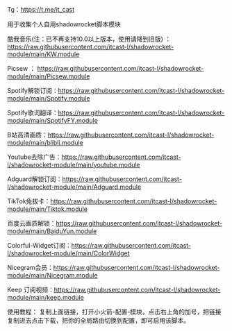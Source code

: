 
Tg：https://t.me/it_cast

用于收集个人自用shadowrocket脚本模块
 
酷我音乐(注：已不再支持10.0以上版本，使用请降到旧版) ： https://raw.githubusercontent.com/itcast-l/shadowrocket-module/main/KW.module

Picsew ：  https://raw.githubusercontent.com/itcast-l/shadowrocket-module/main/Picsew.module

Spotify解锁订阅：https://raw.githubusercontent.com/itcast-l/shadowrocket-module/main/Spotify.module

Spotify歌词翻译：https://raw.githubusercontent.com/itcast-l/shadowrocket-module/main/SpotifyFY.module

B站高清画质：https://raw.githubusercontent.com/itcast-l/shadowrocket-module/main/blibli.module

Youtube去除广告：https://raw.githubusercontent.com/itcast-l/shadowrocket-module/main/youtube.module

Adguard解锁订阅：https://raw.githubusercontent.com/itcast-l/shadowrocket-module/main/Adguard.module

TikTok免拔卡：https://raw.githubusercontent.com/itcast-l/shadowrocket-module/main/Tiktok.module

百度云画质解锁：https://raw.githubusercontent.com/itcast-l/shadowrocket-module/main/BaiduYun.module

Colorful-Widget订阅：https://raw.githubusercontent.com/itcast-l/shadowrocket-module/main/ColorWidget

Nicegram会员：https://raw.githubusercontent.com/itcast-l/shadowrocket-module/main/Nicegram.module

Keep 订阅视频：https://raw.githubusercontent.com/itcast-l/shadowrocket-module/main/keep.module

使用教程：
 复制上面链接，打开小火箭-配置-模块，点击右上角的加号，把链接复制进去点击下载，把你的全局路由切换到配置，即可启用该脚本。
